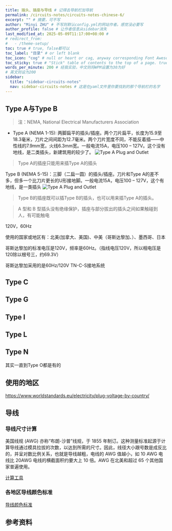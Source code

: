 ```yaml
---
title: 插头、插座与导线 # 记得去导航栏加导航
permalink: /circuits-notes/circuits-notes-chinese-6/
excerpt: "" # 摘要，可不写
author: "Minyi ZHU" # 不写则默认config.yml的网站作者。感觉没必要写
author_profile: false # 让作者信息从sidebar消失
last_modified_at: 2025-05-09T11:17:00+08:00 # 
# redirect_from:
#   - /theme-setup/
toc: true # true, false都可以
toc_label: "目录" # or left blank
toc_icon: "cog" # null or heart or cag, anyway corresponding Font Awesome icon name (without fa prefix)
toc_sticky: true # "Stick" table of contents to the top of a page. true: toc floats. false: toc fixed
words_per_minute: 200 # 经我实验，中文则将WPM设置为30为好
# 英文则设为200
sidebar:
  title: "sidebar-circuits-notes"
  nav: sidebar-circuits-notes # 这是在yaml文件里你要找到的那个导航栏的名字
---
```



## Type A与Type B

> 注：NEMA, National Electrical Manufacturers Association

- Type A (NEMA 1-15): 两脚扁平的插头/插座。两个刀片扁平，长度为15.9至18.3毫米，刀片之间间距为12.7毫米。两个刀片宽度不同，不能反着插——中性线的7.9mm宽，火线6.3mm宽。一般电流15A，电压100 – 127V。这个没有地线，是二类插头，新建筑用的较少了。
![Type A Plug and Outlet](https://www.worldstandards.eu/wp-content/uploads/electricity-tiles-type-A.jpg "点击跳转")
> Type A的插座只能用来插Type A的插头

Type B (NEMA 5-15)：三脚（二扁一圆）的插头/插座。刀片和Type A的差不多，但多一个比刀片更长的U形接地脚。一般电流15A，电压100 – 127V，这个有地线，是一类插头
![Type A Plug and Outlet](https://www.worldstandards.eu/wp-content/uploads/electricity-tiles-type-B.jpg "点击跳转")

>Type B的插座既可以插Type B的插头，也可以用来插Type A的插头。

> A 型和 B 型插头没有绝缘保护，插座与部分拔出的插头之间如果触碰到人，有可能触电

120V，60Hz

使用的国家或地区有：北美(加拿大、美国)、中美（哥斯达黎加、）、墨西哥、日本

哥斯达黎加的标准电压是120V，频率是60Hz。（指线电压120V，所以相电压是120除以根号三，约69.3V）

哥斯达黎加采用的是60Hz/120V TN-C-S接地系统

## Type C


## Type G


## Type I

## Type L


## Type N

其实一直到Type O都是有的



## 使用的地区
https://www.worldstandards.eu/electricity/plug-voltage-by-country/


## 导线

### 导线尺寸计算

美国线规 (AWG) 亦称“布朗-沙普”线规，于 1855 年制订。这种测量标准起源于计算导线通过模具拉拔的次数，以达到所需的尺寸。因此，线径大小跟号数是成反比的，并呈对数比例关系，也就是导线越粗，电线的 AWG 值越小，如 10 AWG 电线比 20AWG 电线的横截面积约要大上 10 倍。AWG 在北美和超过 65 个其他国家普遍使用。


[计算工具](https://www.digikey.cn/zh/resources/conversion-calculators/conversion-calculator-wire-size "此工具用于计算线径的标称等效值，如美国线规 [AWG]、平方毫米面积 [mm²、圆密尔面积 [CMA]等。只需输入已知测量值或导线号数，所有等效值即会自动计算并显示。" )




### 各地区导线颜色标准

[导线颜色标准](https://zh.wikipedia.org/wiki/%E4%B8%89%E7%9B%B8%E9%9B%BB#%E5%B0%8E%E7%B7%9A%E9%A1%8F%E8%89%B2%E6%A0%87%E5%87%86 "点击跳转")






## 参考资料

[^1]:[Conrad H. McGregor先生的网站] https://www.worldstandards.eu/

[^2]:[]

